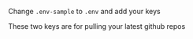 Change `.env-sample` to `.env` and add your keys

These two keys are for pulling your latest github repos
